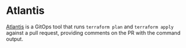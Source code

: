 # Atlantis

[Atlantis](https://runatlantis.io) is a GitOps tool that runs `terraform plan` and `terraform apply` against a pull request, providing comments on the PR with the command output.
